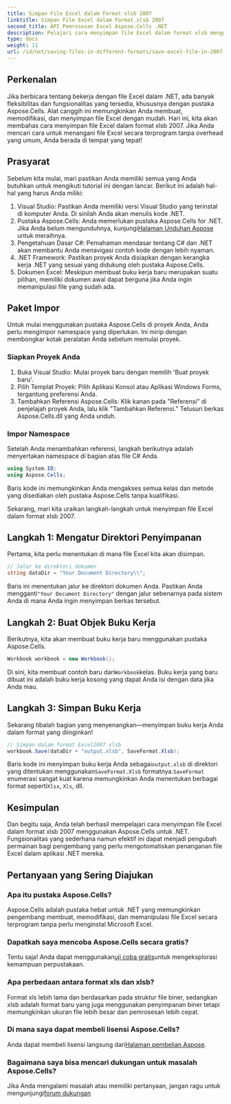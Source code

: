 ```yaml
---
title: Simpan File Excel dalam Format xlsb 2007
linktitle: Simpan File Excel dalam Format xlsb 2007
second_title: API Pemrosesan Excel Aspose.Cells .NET
description: Pelajari cara menyimpan file Excel dalam format xlsb menggunakan Aspose.Cells untuk .NET! Panduan langkah demi langkah dengan contoh praktis menanti Anda.
type: docs
weight: 11
url: /id/net/saving-files-in-different-formats/save-excel-file-in-2007-xlsb-format/
---
```

## Perkenalan
Jika berbicara tentang bekerja dengan file Excel dalam .NET, ada banyak fleksibilitas dan fungsionalitas yang tersedia, khususnya dengan pustaka Aspose.Cells. Alat canggih ini memungkinkan Anda membuat, memodifikasi, dan menyimpan file Excel dengan mudah. Hari ini, kita akan membahas cara menyimpan file Excel dalam format xlsb 2007. Jika Anda mencari cara untuk menangani file Excel secara terprogram tanpa overhead yang umum, Anda berada di tempat yang tepat! 
## Prasyarat
Sebelum kita mulai, mari pastikan Anda memiliki semua yang Anda butuhkan untuk mengikuti tutorial ini dengan lancar. Berikut ini adalah hal-hal yang harus Anda miliki:
1. Visual Studio: Pastikan Anda memiliki versi Visual Studio yang terinstal di komputer Anda. Di sinilah Anda akan menulis kode .NET. 
2.  Pustaka Aspose.Cells: Anda memerlukan pustaka Aspose.Cells for .NET. Jika Anda belum mengunduhnya, kunjungi[Halaman Unduhan Aspose](https://releases.aspose.com/cells/net/) untuk meraihnya. 
3. Pengetahuan Dasar C#: Pemahaman mendasar tentang C# dan .NET akan membantu Anda menavigasi contoh kode dengan lebih nyaman.
4. .NET Framework: Pastikan proyek Anda disiapkan dengan kerangka kerja .NET yang sesuai yang didukung oleh pustaka Aspose.Cells.
5. Dokumen Excel: Meskipun membuat buku kerja baru merupakan suatu pilihan, memiliki dokumen awal dapat berguna jika Anda ingin memanipulasi file yang sudah ada.
## Paket Impor
Untuk mulai menggunakan pustaka Aspose.Cells di proyek Anda, Anda perlu mengimpor namespace yang diperlukan. Ini mirip dengan membongkar kotak peralatan Anda sebelum memulai proyek.
### Siapkan Proyek Anda
1. Buka Visual Studio: Mulai proyek baru dengan memilih 'Buat proyek baru'. 
2. Pilih Templat Proyek: Pilih Aplikasi Konsol atau Aplikasi Windows Forms, tergantung preferensi Anda.
3. Tambahkan Referensi Aspose.Cells: Klik kanan pada "Referensi" di penjelajah proyek Anda, lalu klik "Tambahkan Referensi." Telusuri berkas Aspose.Cells.dll yang Anda unduh.
### Impor Namespace
Setelah Anda menambahkan referensi, langkah berikutnya adalah menyertakan namespace di bagian atas file C# Anda.
```csharp
using System.IO;
using Aspose.Cells;
```
Baris kode ini memungkinkan Anda mengakses semua kelas dan metode yang disediakan oleh pustaka Aspose.Cells tanpa kualifikasi.

Sekarang, mari kita uraikan langkah-langkah untuk menyimpan file Excel dalam format xlsb 2007.
## Langkah 1: Mengatur Direktori Penyimpanan
Pertama, kita perlu menentukan di mana file Excel kita akan disimpan.

```csharp
// Jalur ke direktori dokumen
string dataDir = "Your Document Directory\\";
```
 Baris ini menentukan jalur ke direktori dokumen Anda. Pastikan Anda mengganti`"Your Document Directory"` dengan jalur sebenarnya pada sistem Anda di mana Anda ingin menyimpan berkas tersebut.
## Langkah 2: Buat Objek Buku Kerja
Berikutnya, kita akan membuat buku kerja baru menggunakan pustaka Aspose.Cells.

```csharp
Workbook workbook = new Workbook();
```
 Di sini, kita membuat contoh baru dari`Workbook`kelas. Buku kerja yang baru dibuat ini adalah buku kerja kosong yang dapat Anda isi dengan data jika Anda mau.
## Langkah 3: Simpan Buku Kerja
Sekarang tibalah bagian yang menyenangkan—menyimpan buku kerja Anda dalam format yang diinginkan!
```csharp
// Simpan dalam format Excel2007 xlsb
workbook.Save(dataDir + "output.xlsb", SaveFormat.Xlsb);
```
 Baris kode ini menyimpan buku kerja Anda sebagai`output.xlsb` di direktori yang ditentukan menggunakan`SaveFormat.Xlsb` formatnya.`SaveFormat` enumerasi sangat kuat karena memungkinkan Anda menentukan berbagai format seperti`Xlsx`, `Xls`, dll.
## Kesimpulan
Dan begitu saja, Anda telah berhasil mempelajari cara menyimpan file Excel dalam format xlsb 2007 menggunakan Aspose.Cells untuk .NET. Fungsionalitas yang sederhana namun efektif ini dapat menjadi pengubah permainan bagi pengembang yang perlu mengotomatiskan penanganan file Excel dalam aplikasi .NET mereka.

## Pertanyaan yang Sering Diajukan
### Apa itu pustaka Aspose.Cells?
Aspose.Cells adalah pustaka hebat untuk .NET yang memungkinkan pengembang membuat, memodifikasi, dan memanipulasi file Excel secara terprogram tanpa perlu menginstal Microsoft Excel.
### Dapatkah saya mencoba Aspose.Cells secara gratis?
 Tentu saja! Anda dapat menggunakan[uji coba gratis](https://releases.aspose.com/)untuk mengeksplorasi kemampuan perpustakaan.
### Apa perbedaan antara format xls dan xlsb?
Format xls lebih lama dan berdasarkan pada struktur file biner, sedangkan xlsb adalah format baru yang juga menggunakan penyimpanan biner tetapi memungkinkan ukuran file lebih besar dan pemrosesan lebih cepat.
### Di mana saya dapat membeli lisensi Aspose.Cells?
 Anda dapat membeli lisensi langsung dari[Halaman pembelian Aspose](https://purchase.aspose.com/buy).
### Bagaimana saya bisa mencari dukungan untuk masalah Aspose.Cells?
 Jika Anda mengalami masalah atau memiliki pertanyaan, jangan ragu untuk mengunjungi[forum dukungan](https://forum.aspose.com/c/cells/9)